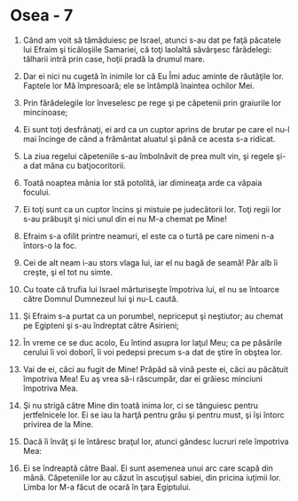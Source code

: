 # Osea - 7

1. Când am voit să tămăduiesc pe Israel, atunci s-au dat pe faţă păcatele lui Efraim şi ticăloşiile Samariei, că toţi laolaltă săvârşesc fărădelegi: tâlharii intră prin case, hoţii pradă la drumul mare. 

2. Dar ei nici nu cugetă în inimile lor că Eu Îmi aduc aminte de răutăţile lor. Faptele lor Mă împresoară; ele se întâmplă înaintea ochilor Mei. 

3. Prin fărădelegile lor înveselesc pe rege şi pe căpetenii prin graiurile lor mincinoase; 

4. Ei sunt toţi desfrânaţi, ei ard ca un cuptor aprins de brutar pe care el nu-l mai încinge de când a frământat aluatul şi până ce acesta s-a ridicat. 

5. La ziua regelui căpeteniile s-au îmbolnăvit de prea mult vin, şi regele şi-a dat mâna cu batjocoritorii. 

6. Toată noaptea mânia lor stă potolită, iar dimineaţa arde ca văpaia focului. 

7. Ei toţi sunt ca un cuptor încins şi mistuie pe judecătorii lor. Toţi regii lor s-au prăbuşit şi nici unul din ei nu M-a chemat pe Mine! 

8. Efraim s-a ofilit printre neamuri, el este ca o turtă pe care nimeni n-a întors-o la foc. 

9. Cei de alt neam i-au stors vlaga lui, iar el nu bagă de seamă! Păr alb îi creşte, şi el tot nu simte. 

10. Cu toate că trufia lui Israel mărturiseşte împotriva lui, el nu se întoarce către Domnul Dumnezeul lui şi nu-L caută. 

11. Şi Efraim s-a purtat ca un porumbel, nepriceput şi neştiutor; au chemat pe Egipteni şi s-au îndreptat către Asirieni; 

12. În vreme ce se duc acolo, Eu întind asupra lor laţul Meu; ca pe păsările cerului îi voi doborî, îi voi pedepsi precum s-a dat de ştire în obştea lor. 

13. Vai de ei, căci au fugit de Mine! Prăpăd să vină peste ei, căci au păcătuit împotriva Mea! Eu aş vrea să-i răscumpăr, dar ei grăiesc minciuni împotriva Mea. 

14. Şi nu strigă către Mine din toată inima lor, ci se tânguiesc pentru jertfelnicele lor. Ei se iau la harţă pentru grâu şi pentru must, şi îşi întorc privirea de la Mine. 

15. Dacă îi învăţ şi le întăresc braţul lor, atunci gândesc lucruri rele împotriva Mea: 

16. Ei se îndreaptă către Baal. Ei sunt asemenea unui arc care scapă din mână. Căpeteniile lor au căzut în ascuţişul sabiei, din pricina iuţimii lor. Limba lor M-a făcut de ocară în ţara Egiptului. 

